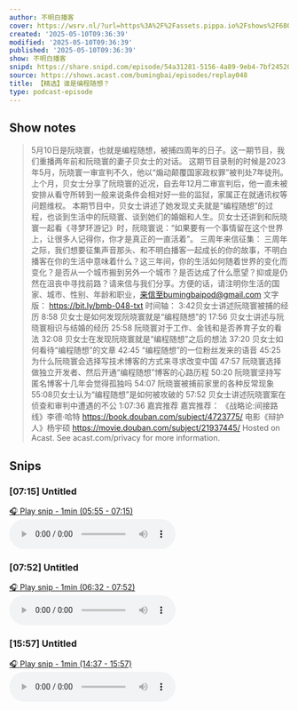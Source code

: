 ```yaml
---
author: 不明白播客
cover: https://wsrv.nl/?url=https%3A%2F%2Fassets.pippa.io%2Fshows%2F68004395b4ef799a7a410371%2F1744847912919-059153eb-5461-4fc6-8cfc-2559f892ae8f.jpeg&w=200&h=200
created: '2025-05-10T09:36:39'
modified: '2025-05-10T09:36:39'
published: '2025-05-10T09:36:39'
show: 不明白播客
snipd: https://share.snipd.com/episode/54a31281-5156-4a89-9eb4-7bf24520d485
source: https://shows.acast.com/bumingbai/episodes/replay048
title: 【精选】谁是编程随想？
type: podcast-episode
---
```



## Show notes
> 5月10日是阮晓寰，也就是编程随想，被捕四周年的日子。这一期节目，我们重播两年前和阮晓寰的妻子贝女士的对话。
> 这期节目录制的时候是2023年5月，阮晓寰一审宣判不久，他以“煽动颠覆国家政权罪”被判处7年徒刑。上个月，贝女士分享了阮晓寰的近况，自去年12月二审宣判后，他一直未被安排从看守所转到一般来说条件会相对好一些的监狱，家属正在就通讯权等问题维权。
> 本期节目中，贝女士讲述了她发现丈夫就是“编程随想”的过程，也谈到生活中的阮晓寰、谈到她们的婚姻和人生。贝女士还讲到和阮晓寰一起看《寻梦环游记》时，阮晓寰说：“如果要有一个事情留在这个世界上，让很多人记得你，你才是真正的一直活着”。
> 三周年来信征集： 三周年之际，我们想要征集声音那头、和不明白播客一起成长的你的故事，不明白播客在你的生活中意味着什么？这三年间，你的生活如何随着世界的变化而变化？是否从一个城市搬到另外一个城市？是否达成了什么愿望？抑或是仍然在沮丧中寻找前路？请来信与我们分享。方便的话，请注明你生活的国家、城市、性别、年龄和职业，来信至bumingbaipod@gmail.com
> 文字版： https://bit.ly/bmb-048-txt 
> 时间轴： 
> 3:42贝女士讲述阮晓寰被捕的经历
> 8:58 贝女士是如何发现阮晓寰就是“编程随想”的
> 17:56 贝女士讲述与阮晓寰相识与结婚的经历
> 25:58 阮晓寰对于工作、金钱和是否养育子女的看法
> 32:08 贝女士在发现阮晓寰就是“编程随想”之后的想法
> 37:20 贝女士如何看待“编程随想”的文章
> 42:45 “编程随想”的一位粉丝发来的语音
> 45:25 为什么阮晓寰会选择写技术博客的方式来寻求改变中国
> 47:57 阮晓寰选择做独立开发者、然后开通“编程随想”博客的心路历程
> 50:20 阮晓寰坚持写匿名博客十几年会觉得孤独吗
> 54:07 阮晓寰被捕前家里的各种反常现象
> 55:08贝女士认为“编程随想”是如何被攻破的
> 57:52 贝女士讲述阮晓寰案在侦查和审判中遭遇的不公
> 1:07:36 嘉宾推荐
> 嘉宾推荐：
> 《战略论:间接路线》李德·哈特
> https://book.douban.com/subject/4723775/ 
> 电影《辩护人》杨宇硕
> https://movie.douban.com/subject/21937445/ 
> Hosted on Acast. See  acast.com/privacy  for more information.

## Snips
### [07:15] Untitled
[🎧 Play snip - 1min️ (05:55 - 07:15)](https://share.snipd.com/snip/d30cf6ce-9e29-4156-83ca-f4e206be7de5)
<audio controls> <source src="https://sphinx.acast.com/p/open/s/68004395b4ef799a7a410371/e/681f54a7986466935d2ff012/media.mp3#t=05:55,07:15"> </audio>
### [07:52] Untitled
[🎧 Play snip - 1min️ (06:32 - 07:52)](https://share.snipd.com/snip/1004bf35-ca09-461a-8c77-2df84ced23ab)
<audio controls> <source src="https://sphinx.acast.com/p/open/s/68004395b4ef799a7a410371/e/681f54a7986466935d2ff012/media.mp3#t=06:32,07:52"> </audio>
### [15:57] Untitled
[🎧 Play snip - 1min️ (14:37 - 15:57)](https://share.snipd.com/snip/7a12d1f0-9599-4085-8ac8-179cd3acdd6b)
<audio controls> <source src="https://sphinx.acast.com/p/open/s/68004395b4ef799a7a410371/e/681f54a7986466935d2ff012/media.mp3#t=14:37,15:57"> </audio>
